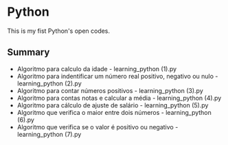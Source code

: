 # Python

This is my fist Python's open codes.

## Summary
- Algoritmo para calculo da idade - learning_python (1).py
- Algoritmo para indentificar um número real positivo, negativo ou nulo - learning_python (2).py
- Algoritmo para contar números positivos - learning_python (3).py
- Algoritmo para contas notas e calcular a média - learning_python (4).py
- Algoritmo para cálculo de ajuste de salário - learning_python (5).py
- Algoritmo que verifica o maior entre dois números  - learning_python (6).py
- Algoritmo que verifica se o valor é positivo ou negativo - learning_python (7).py
